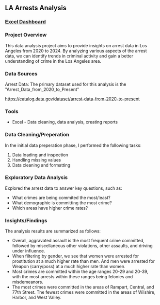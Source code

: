 ## LA Arrests Analysis

### [Excel Dashboard](https://1drv.ms/x/s!AsUtFxvGTWt2gQ3-5LBoeovfz7Es)

### Project Overview

This data analysis project aims to provide insights on arrest data in Los Angeles from 2020 to 2024. By analyzing various aspects of the arrest data, we can identify trends in criminal activity and gain a better understanding of crime in the Los Angeles area.

### Data Sources

Arrest Data: The primary dataset used for this analysis is the "Arrest_Data_from_2020_to_Present"

https://catalog.data.gov/dataset/arrest-data-from-2020-to-present


### Tools

- Excel - Data cleaning, data analysis, creating reports


### Data Cleaning/Preperation

In the initial data preperation phase, I performed the following tasks:
1. Data loading and inspection
2. Handling missing values
3. Data cleaning and formatting


### Exploratory Data Analysis

Explored the arrest data to answer key questions, such as:

- What crimes are being commited the most/least?
- What demographic is committing the most crime?
- Which areas have higher crime rates?


### Insights/Findings

The analysis results are summarized as follows:
- Overall, aggravated assault is the most frequent crime committed, followed by miscellaneous other violations, other assaults, and driving under influence.
- When filtering by gender, we see that women were arrested for prostitution at a much higher rate than men. And men were arrested for Weapon (carry/poss) at a much higher rate than women.
- Most crimes are committed within the age ranges 20-29 and 20-39, with the most arrests within these ranges being felonies and misdemeanors.
- The most crimes were committed in the areas of Rampart, Central, and 77th Street. The fewest crimes were committed in the areas of Wilshire, Harbor, and West Valley.





